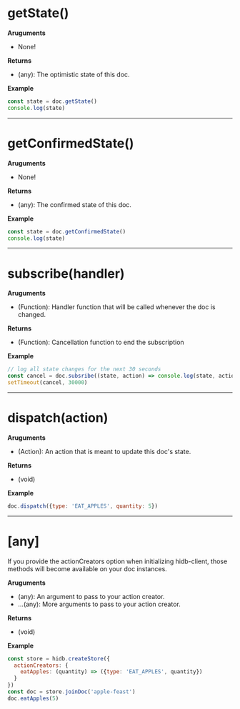 # getState()
__Aruguments__  
 - None!

__Returns__  
 - (any): The optimistic state of this doc.

__Example__
``` javascript
const state = doc.getState()
console.log(state)
```
--------------------------------------------------------------------------------


# getConfirmedState()
__Aruguments__  
- None!

__Returns__  
- (any): The confirmed state of this doc.

__Example__
``` javascript
const state = doc.getConfirmedState()
console.log(state)
```
--------------------------------------------------------------------------------


# subscribe(handler)
__Aruguments__  
- (Function): Handler function that will be called whenever the doc is changed.

__Returns__  
- (Function): Cancellation function to end the subscription

__Example__
``` javascript
// log all state changes for the next 30 seconds
const cancel = doc.subsribe((state, action) => console.log(state, action))
setTimeout(cancel, 30000)
```
--------------------------------------------------------------------------------


# dispatch(action)
__Aruguments__  
- (Action): An action that is meant to update this doc's state.

__Returns__  
- (void)

__Example__
``` javascript
doc.dispatch({type: 'EAT_APPLES', quantity: 5})
```
--------------------------------------------------------------------------------


# [any]
If you provide the actionCreators option when initializing hidb-client,
those methods will become available on your doc instances.

__Aruguments__  
- (any): An argument to pass to your action creator.  
- ...(any): More arguments to pass to your action creator.

__Returns__  
- (void)

__Example__
``` javascript
const store = hidb.createStore({
  actionCreators: {
    eatApples: (quantity) => ({type: 'EAT_APPLES', quantity})
  }
})
const doc = store.joinDoc('apple-feast')
doc.eatApples(5)
```
